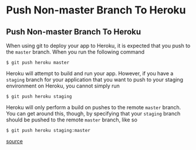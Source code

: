 # Push Non-master Branch To Heroku

## Push Non-master Branch To Heroku

When using git to deploy your app to Heroku, it is expected that you push to the `master` branch. When you run the following command

```
$ git push heroku master
```

Heroku will attempt to build and run your app. However, if you have a `staging` branch for your application that you want to push to your staging environment on Heroku, you cannot simply run

```
$ git push heroku staging
```

Heroku will only perform a build on pushes to the remote `master` branch. You can get around this, though, by specifying that your `staging` branch should be pushed to the remote `master` branch, like so

```
$ git push heroku staging:master
```

[source](https://coderwall.com/p/1xforw/make-heroku-run-a-non-master-branch)
